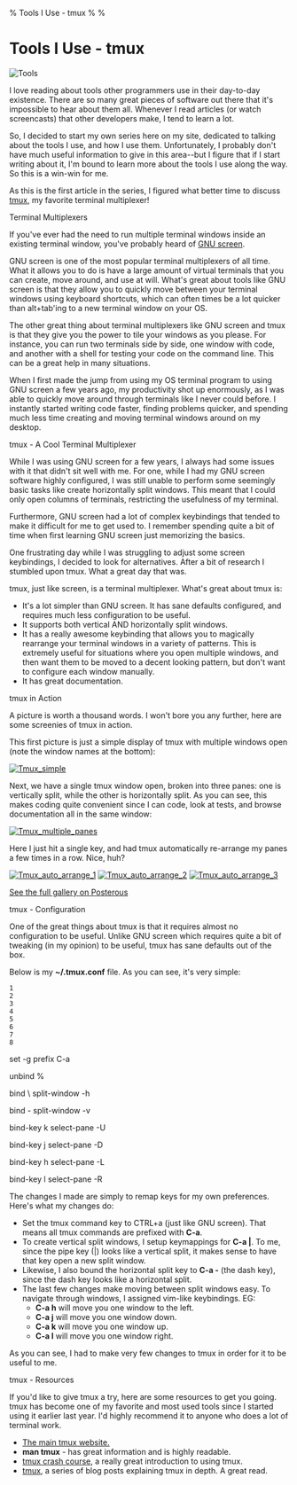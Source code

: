 % Tools I Use - tmux
%
%

Tools I Use - tmux
==================

![Tools](http://getfile6.posterous.com/getfile/files.posterous.com/temp-2012-01-07/gbzgGJqHAFBqjzikpublGgrBinGvDjmivmgHawFpHlcaosbDcflxaGEysnrj/tools.png.scaled696.png)

I love reading about tools other programmers use in their day-to-day
existence. There are so many great pieces of software out there that
it's impossible to hear about them all. Whenever I read articles (or
watch screencasts) that other developers make, I tend to learn a lot.

So, I decided to start my own series here on my site, dedicated to
talking about the tools I use, and how I use them. Unfortunately, I
probably don't have much useful information to give in this area--but I
figure that if I start writing about it, I'm bound to learn more about
the tools I use along the way. So this is a win-win for me.

As this is the first article in the series, I figured what better time
to discuss [tmux](http://tmux.sourceforge.net/ "tmux"), my favorite
terminal multiplexer!

Terminal Multiplexers

If you've ever had the need to run multiple terminal windows inside an
existing terminal window, you've probably heard of [GNU
screen](http://www.gnu.org/software/screen/ "GNU screen").

GNU screen is one of the most popular terminal multiplexers of all time.
What it allows you to do is have a large amount of virtual terminals
that you can create, move around, and use at will. What's great about
tools like GNU screen is that they allow you to quickly move between
your terminal windows using keyboard shortcuts, which can often times be
a lot quicker than alt+tab'ing to a new terminal window on your OS.

The other great thing about terminal multiplexers like GNU screen and
tmux is that they give you the power to tile your windows as you please.
For instance, you can run two terminals side by side, one window with
code, and another with a shell for testing your code on the command
line. This can be a great help in many situations.

When I first made the jump from using my OS terminal program to using
GNU screen a few years ago, my productivity shot up enormously, as I was
able to quickly move around through terminals like I never could before.
I instantly started writing code faster, finding problems quicker, and
spending much less time creating and moving terminal windows around on
my desktop.

tmux - A Cool Terminal Multiplexer

While I was using GNU screen for a few years, I always had some issues
with it that didn't sit well with me. For one, while I had my GNU screen
software highly configured, I was still unable to perform some seemingly
basic tasks like create horizontally split windows. This meant that I
could only open columns of terminals, restricting the usefulness of my
terminal.

Furthermore, GNU screen had a lot of complex keybindings that tended to
make it difficult for me to get used to. I remember spending quite a bit
of time when first learning GNU screen just memorizing the basics.

One frustrating day while I was struggling to adjust some screen
keybindings, I decided to look for alternatives. After a bit of research
I stumbled upon tmux. What a great day that was.

tmux, just like screen, is a terminal multiplexer. What's great about
tmux is:

-   It's a lot simpler than GNU screen. It has sane defaults configured,
    and requires much less configuration to be useful.
-   It supports both vertical AND horizontally split windows.
-   It has a really awesome keybinding that allows you to magically
    rearrange your terminal windows in a variety of patterns. This is
    extremely useful for situations where you open multiple windows, and
    then want them to be moved to a decent looking pattern, but don't
    want to configure each window manually.
-   It has great documentation.

tmux in Action

A picture is worth a thousand words. I won't bore you any further, here
are some screenies of tmux in action.

This first picture is just a simple display of tmux with multiple
windows open (note the window names at the bottom):

[![Tmux\_simple](http://getfile5.posterous.com/getfile/files.posterous.com/temp-2012-01-07/lumlvaGlvnItAmfsyCCuztAcBsGfqdbImyFndpbrHmnBkpsqokldiBHEJCtf/tmux_simple.png.scaled696.png)](./images/92691196-1-tmux_simple.png.scaled1000.png)

Next, we have a single tmux window open, broken into three panes: one is
vertically split, while the other is horizontally split. As you can see,
this makes coding quite convenient since I can code, look at tests, and
browse documentation all in the same window:

[![Tmux\_multiple\_panes](http://getfile1.posterous.com/getfile/files.posterous.com/temp-2012-01-07/lzdinBqsscafepgbzcDupqDhHyGpgngfzqErGwxBsffDdJrhwtGbcHAdIahi/tmux_multiple_panes.png.scaled696.png)](./images/92691196-2-tmux_multiple_panes.png.scaled1000.png)

Here I just hit a single key, and had tmux automatically re-arrange my
panes a few times in a row. Nice, huh?

[![Tmux\_auto\_arrange\_1](http://getfile7.posterous.com/getfile/files.posterous.com/temp-2012-01-07/iGcwcsGFkJHoFtvEununxFBieICqbqEptDzdehtjgkrrinDrfiyyjiCGuncB/tmux_auto_arrange_1.png.scaled696.png)](./images/92691196-3-tmux_auto_arrange_1.png.scaled1000.png)
[![Tmux\_auto\_arrange\_2](http://getfile8.posterous.com/getfile/files.posterous.com/temp-2012-01-07/FvGIwokhrhvrBiyArhdwjqbfdgHzAzHkuzAcisnCBsnhfDAGEwuFGjmwbxJJ/tmux_auto_arrange_2.png.scaled696.png)](./images/92691196-4-tmux_auto_arrange_2.png.scaled1000.png)
[![Tmux\_auto\_arrange\_3](http://getfile6.posterous.com/getfile/files.posterous.com/temp-2012-01-07/rtfDkouDrjEgsGijvfJatlGBhtgICfqpyhsaopakhyemkzEEtcakdhEvBABx/tmux_auto_arrange_3.png.scaled696.png)](./images/92691196-5-tmux_auto_arrange_3.png.scaled1000.png)

[See the full gallery on Posterous](http://rdegges.com/tools-i-use-tmux)

tmux - Configuration

One of the great things about tmux is that it requires almost no
configuration to be useful. Unlike GNU screen which requires quite a bit
of tweaking (in my opinion) to be useful, tmux has sane defaults out of
the box.

Below is my **\~/.tmux.conf** file. As you can see, it's very simple:

~~~~ {.line_numbers}
1
2
3
4
5
6
7
8
~~~~

set -g prefix C-a

unbind %

bind \\ split-window -h

bind - split-window -v

bind-key k select-pane -U

bind-key j select-pane -D

bind-key h select-pane -L

bind-key l select-pane -R

The changes I made are simply to remap keys for my own preferences.
Here's what my changes do:

-   Set the tmux command key to CTRL+a (just like GNU screen). That
    means all tmux commands are prefixed with **C-a**.
-   To create vertical split windows, I setup keymappings for **C-a |**.
    To me, since the pipe key (|) looks like a vertical split, it makes
    sense to have that key open a new split window.
-   Likewise, I also bound the horizontal split key to **C-a -** (the
    dash key), since the dash key looks like a horizontal split.
-   The last few changes make moving between split windows easy. To
    navigate through windows, I assigned vim-like keybindings. EG:
    -   **C-a h** will move you one window to the left.
    -   **C-a j** will move you one window down.
    -   **C-a k** will move you one window up.
    -   **C-a l** will move you one window right.

As you can see, I had to make very few changes to tmux in order for it
to be useful to me.

tmux - Resources

If you'd like to give tmux a try, here are some resources to get you
going. tmux has become one of my favorite and most used tools since I
started using it earlier last year. I'd highly recommend it to anyone
who does a lot of terminal work.

-   [The main tmux website.](http://tmux.sourceforge.net/ "tmux")
-   **man tmux** - has great information and is highly readable.
-   [tmux crash
    course](http://robots.thoughtbot.com/post/2641409235/a-tmux-crash-course "tmux Crash Course"),
    a really great introduction to using tmux.
-   [tmux](http://blog.hawkhost.com/2010/06/28/tmux-the-terminal-multiplexer/ "tmux series"),
    a series of blog posts explaining tmux in depth. A great read.
